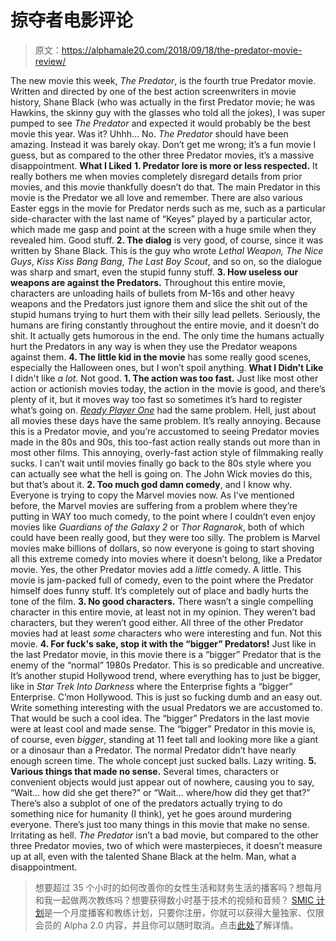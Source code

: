 # 掠夺者电影评论

> 原文：<https://alphamale20.com/2018/09/18/the-predator-movie-review/>

The new movie this week, *The Predator*, is the fourth true Predator movie. Written and directed by one of the best action screenwriters in movie history, Shane Black (who was actually in the first Predator movie; he was Hawkins, the skinny guy with the glasses who told all the jokes), I was super pumped to see *The Predator* and expected it would probably be the best movie this year.
Was it?
Uhhh...
No.
*The Predator* should have been amazing. Instead it was barely okay.
Don’t get me wrong; it’s a fun movie I guess, but as compared to the other three Predator movies, it’s a massive disappointment.
**What I Liked**
**1\. Predator lore is more or less respected.** It really bothers me when movies completely disregard details from prior movies, and this movie thankfully doesn’t do that. The main Predator in this movie is the Predator we all love and remember. There are also various Easter eggs in the movie for Predator nerds such as me, such as a particular side-character with the last name of “Keyes” played by a particular actor, which made me gasp and point at the screen with a huge smile when they revealed him. Good stuff.
**2\. The dialog** is very good, of course, since it was written by Shane Black. This is the guy who wrote *Lethal Weapon, The Nice Guys*, *Kiss Kiss Bang Bang*, *The Last Boy Scout*, and so on, so the dialogue was sharp and smart, even the stupid funny stuff.
**3\. How useless our weapons are against the Predators.** Throughout this entire movie, characters are unloading hails of bullets from M-16s and other heavy weapons and the Predators just ignore them and slice the shit out of the stupid humans trying to hurt them with their silly lead pellets. Seriously, the humans are firing constantly throughout the entire movie, and it doesn’t do shit. It actually gets humorous in the end. The only time the humans actually hurt the Predators in any way is when they use the Predator weapons against them.
**4\. The little kid in the movie** has some really good scenes, especially the Halloween ones, but I won’t spoil anything.
**What I Didn’t Like**
I didn't like *a lot.* Not good.
**1\. The action was too fast.** Just like most other action or actionish movies today, the action in the movie is good, and there’s plenty of it, but it moves way too fast so sometimes it’s hard to register what’s going on. [*Ready Player One*](https://calebjonesblog.com/ready-player-one-movie-and-book-review/) had the same problem. Hell, just about all movies these days have the same problem. It’s really annoying. Because this is a Predator movie, and you’re accustomed to seeing Predator movies made in the 80s and 90s, this too-fast action really stands out more than in most other films.
This annoying, overly-fast action style of filmmaking really sucks. I can’t wait until movies finally go back to the 80s style where you can actually see what the hell is going on. The John Wick movies do this, but that’s about it.
**2\. Too much god damn comedy**, and I know why. Everyone is trying to copy the Marvel movies now. As I’ve mentioned before, the Marvel movies are suffering from a problem where they’re putting in WAY too much comedy, to the point where I couldn’t even enjoy movies like *Guardians of the Galaxy 2* or *Thor Ragnarok*, both of which could have been really good, but they were too silly. The problem is Marvel movies make billions of dollars, so now everyone is going to start shoving all this extreme comedy into movies where it doesn’t belong, like a Predator movie.
Yes, the other Predator movies add a *little* comedy. A little. This movie is jam-packed full of comedy, even to the point where the Predator himself does funny stuff. It’s completely out of place and badly hurts the tone of the film.
**3\. No good characters.** There wasn’t a single compelling character in this entire movie, at least not in my opinion. They weren’t bad characters, but they weren’t good either. All three of the other Predator movies had at least *some* characters who were interesting and fun. Not this movie.
**4\. For fuck's sake, stop it with the “bigger” Predators!** Just like in the last Predator movie, in this movie there is a “bigger” Predator that is the enemy of the “normal” 1980s Predator. This is so predicable and uncreative. It’s another stupid Hollywood trend, where everything has to just be bigger, like in *Star Trek Into Darkness* where the Enterprise fights a “bigger” Enterprise.
C’mon Hollywood. This is just so fucking dumb and an easy out. Write something interesting with the usual Predators we are accustomed to. That would be such a cool idea.
The “bigger” Predators in the last movie were at least cool and made sense. The “bigger” Predator in this movie is, of course, even *bigger*, standing at 11 feet tall and looking more like a giant or a dinosaur than a Predator. The normal Predator didn’t have nearly enough screen time. The whole concept just sucked balls. Lazy writing.
**5\. Various things that made no sense.** Several times, characters or convenient objects would just appear out of nowhere, causing you to say, “Wait… how did she get there?” or “Wait… where/how did they get that?” There’s also a subplot of one of the predators actually trying to do something nice for humanity (I think), yet he goes around murdering everyone. There’s just too many things in this movie that make no sense. Irritating as hell.
*The Predator* isn’t a bad movie, but compared to the other three Predator movies, two of which were masterpieces, it doesn’t measure up at all, even with the talented Shane Black at the helm.
Man, what a disappointment.

> 想要超过 35 个小时的如何改善你的女性生活和财务生活的播客吗？想每月和我一起做两次教练吗？想要获得数小时基于技术的视频和音频？ [SMIC 计划](https://alphamale20.kartra.com/page/vIL17)是一个月度播客和教练计划，只要你注册，你就可以获得大量独家、仅限会员的 Alpha 2.0 内容，并且你可以随时取消。点击[此处](https://alphamale20.kartra.com/page/vIL17)了解详情。